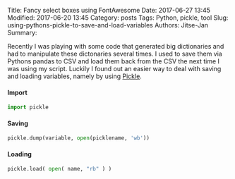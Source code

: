 Title: Fancy select boxes using FontAwesome
Date: 2017-06-27 13:45
Modified: 2017-06-20 13:45
Category: posts
Tags: Python, pickle, tool
Slug: using-pythons-pickle-to-save-and-load-variables
Authors: Jitse-Jan
Summary: 

Recently I was playing with some code that generated big dictionaries and had to manipulate these dictonaries
several times. I used to save them via Pythons pandas to CSV and load them back from the CSV the next time 
I was using my script. Luckily I found out an easier way to deal with saving and loading variables, namely by using [Pickle](https://wiki.python.org/moin/UsingPickle).

#### Import

```python
import pickle
```

#### Saving

```python
pickle.dump(variable, open(picklename, 'wb'))
```

#### Loading

```python
pickle.load( open( name, "rb" ) )
```